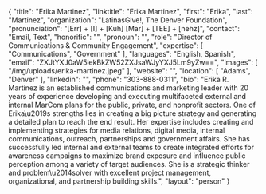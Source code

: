 {
  "title": "Erika Martinez",
  "linktitle": "Erika Martinez",
  "first": "Erika",
  "last": "Martinez",
  "organization": "LatinasGive!, The Denver Foundation",
  "pronunciation": "[Err] + [I] + [Kuh] [Mar] + [TEE] + [nehz]",
  "contact": "Email, Text",
  "honorific": "",
  "pronoun": "",
  "role": "Director of Communications & Community Engagement",
  "expertise": [
    "Communications",
    "Government"
  ],
  "languages": "English, Spanish",
  "email": "ZXJtYXJ0aW5lekBkZW52ZXJsaWJyYXJ5Lm9yZw==",
  "images": [
    "/img/uploads/erika-martinez.jpeg"
  ],
  "website": "",
  "location": [
    "Adams",
    "Denver"
  ],
  "linkedin": "",
  "phone": "303-888-0311",
  "bio": "Erika R. Martinez is an established communications and marketing leader with 20 years of experience developing and executing multifaceted external and internal MarCom plans for the public, private, and nonprofit sectors. One of Erika\u2019s strengths lies in creating a big picture strategy and generating a detailed plan to reach the end result. Her expertise includes creating and implementing strategies for media relations, digital media, internal communications, outreach, partnerships and government affairs. She has successfully led internal and external teams to create integrated efforts for awareness campaigns to maximize brand exposure and influence public perception among a variety of target audiences. She is a strategic thinker and problem\u2014solver with excellent project management, organizational, and partnership building skills.",
  "layout": "person"
}